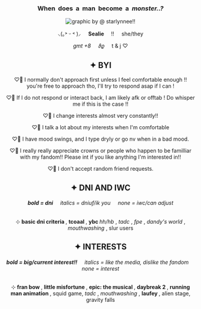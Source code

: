 <h3 align="center">
  When ‎ does‎‎‎ ‎ a‎‎ ‎ man‎‎‎ ‎ become ‎ a‎‎ ‎ <i> monster..? </i>
</h3>

<p align="center">
  <img src="https://file.garden/Z1OpYh3OMHUM4tMG/star_comm.png" alt="graphic by @ starlynnee!!">
</p>

<p align="center">
  ⸜(｡˃ ᵕ ˂ )⸝ ‎ ‎ ‎ ‎ <b> Sealie </b> ‎ ‎ ‎ ‎ !! ‎ ‎ ‎ ‎ she/they
</p>
<p align="center">
  <i> gmt +8 </i> ‎ ‎ ‎ ‎ 𝜗𝜚 ‎ ‎ ‎ ‎ t & j ♡‎
</p>

<h2 align="center">
  ✦ BYI 
</h2>
<p align="center">
  ♡𝅼 I normally don't approach first unless I feel comfortable enough !! you're free to approach tho, I'll try to respond asap if I can !
</p>
<p align="center">
  ♡𝅼 If I do not respond or interact back, I am likely afk or offtab ! Do whisper me if this is the case !!
</p>
<p align="center">
  ♡𝅼 I change interests almost very constantly!!
</p>
<p align="center">
  ♡𝅼 I talk a lot about my interests when I'm comfortable
</p>
<p align="center">
  ♡𝅼 I have mood swings, and I type dryly or go nv when in a bad mood.
</p>
<p align="center">
  ♡𝅼 I really really appreciate crowns or people who happen to be familliar with my fandom!! Please int if you like anything I'm interested in!!
</p>
<p align="center">
  ♡𝅼 I don't accept random friend requests.
</p>

<h2 align="center">
  ✦ DNI AND IWC
</h2>
<h6 align="center">
  <b> bold = dni‎ </b> ‎ ‎ ‎ ‎ <i> italics </i> = dniuf/ik you‎ ‎ ‎ ‎ ‎ none = iwc/can adjust
</h6>
<p align="center">
  ⊹‎ <b> basic dni criteria </b> , <b> tcoaal </b>, <b> ybc </b> <i> hh/hb </i>, <i> tadc </i>, <i> fpe </i>, <i> dandy's world </i>, <i> mouthwashing </i>, slur users
</p>

<h2 align="center">
  ✦ INTERESTS
</h2>
<h6 align="center">
  <b> bold = big/current interest!!‎ </b> ‎ ‎ ‎ ‎ <i> italics </i> = like the media, dislike the fandom ‎ ‎ ‎ ‎ none = interest
</h6>
<p align="center">
  ⊹‎ <b> fran bow </b> , <b> little misfortune </b>, <b> epic: the musical </b>, <b> daybreak 2 </b>, <b> running man animation </b>, squid game, <i> tadc </i>, <i> mouthwashing </i>, <b> laufey </b>, alien stage, gravity falls
</p>
